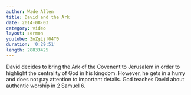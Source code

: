 ```yaml
---
author: Wade Allen
title: David and the Ark
date: 2014-08-03
category: video
layout: sermon
youtube: ZnZgLjf04T0
duration: '0:29:51'
length: 28833425
---
```


David decides to bring the Ark of the Covenent to Jerusalem in order to highlight the centrality of God in his kingdom. However, he gets in a hurry and does not pay attention to important details. God teaches David about authentic worship in 2 Samuel 6.
